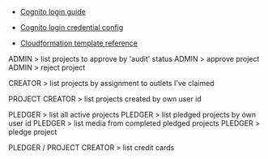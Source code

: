 - [Cognito login guide](https://aws.amazon.com/blogs/developer/authentication-in-the-browser-with-amazon-cognito-and-public-identity-providers/)

- [Cognito login credential config](https://aws.amazon.com/blogs/developer/authentication-in-the-browser-with-amazon-cognito-and-public-identity-providers/)

- [Cloudformation template reference](https://docs.aws.amazon.com/AWSCloudFormation/latest/UserGuide/aws-template-resource-type-ref.html)




ADMIN > list projects to approve by 'audit' status
ADMIN > approve project
ADMIN > reject project

CREATOR > list projects by assignment to outlets I've claimed

PROJECT CREATOR > list projects created by own user id

PLEDGER > list all active projects 
PLEDGER > list pledged projects by own user id
PLEDGER > list media from completed pledged projects
PLEDGER > pledge project

PLEDGER / PROJECT CREATOR > list credit cards 
